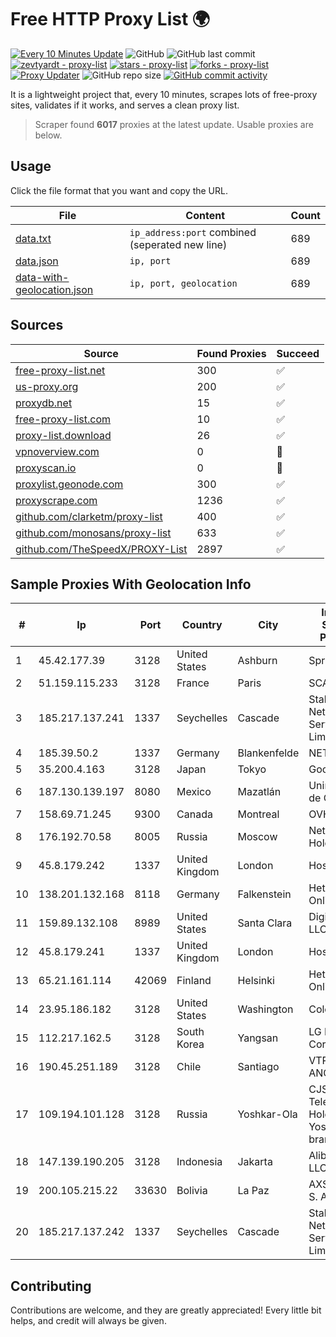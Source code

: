 
# Free HTTP Proxy List 🌍

[![Every 10 Minutes Update](https://github.com/mertguvencli/http-proxy-list/actions/workflows/main.yml/badge.svg?branch=main)](https://github.com/mertguvencli/http-proxy-list/actions/workflows/main.yml)
![GitHub](https://img.shields.io/github/license/mertguvencli/http-proxy-list)
![GitHub last commit](https://img.shields.io/github/last-commit/mertguvencli/http-proxy-list)
[![zevtyardt - proxy-list](https://img.shields.io/static/v1?label=zevtyardt&message=proxy-list&color=blue&logo=github)](https://github.com/zevtyardt/proxy-list "Go to GitHub repo")
[![stars - proxy-list](https://img.shields.io/github/stars/zevtyardt/proxy-list?style=social)](https://github.com/zevtyardt/proxy-list)
[![forks - proxy-list](https://img.shields.io/github/forks/zevtyardt/proxy-list?style=social)](https://github.com/zevtyardt/proxy-list)
[![Proxy Updater](https://github.com/zevtyardt/proxy-list/workflows/Proxy%20Updater/badge.svg)](https://github.com/zevtyardt/proxy-list/actions?query=workflow:"Proxy+Updater")
![GitHub repo size](https://img.shields.io/github/repo-size/zevtyardt/proxy-list)
[![GitHub commit activity](https://img.shields.io/github/commit-activity/m/zevtyardt/proxy-list?logo=commits)](https://github.com/zevtyardt/proxy-list/commits/main)

It is a lightweight project that, every 10 minutes, scrapes lots of free-proxy sites, validates if it works, and serves a clean proxy list.

> Scraper found **6017** proxies at the latest update. Usable proxies are below.

## Usage

Click the file format that you want and copy the URL.

|File|Content|Count|
|----|-------|-----|
|[data.txt](https://raw.githubusercontent.com/mertguvencli/http-proxy-list/main/proxy-list/data.txt)|`ip_address:port` combined (seperated new line)|689|
|[data.json](https://raw.githubusercontent.com/mertguvencli/http-proxy-list/main/proxy-list/data.json)|`ip, port`|689|
|[data-with-geolocation.json](https://raw.githubusercontent.com/mertguvencli/http-proxy-list/main/proxy-list/data-with-geolocation.json)|`ip, port, geolocation`|689|

## Sources

|Source|Found Proxies|Succeed|
|------|-------------|-------|
|[free-proxy-list.net](https://free-proxy-list.net)|300|✅|
|[us-proxy.org](https://www.us-proxy.org)|200|✅|
|[proxydb.net](http://proxydb.net)|15|✅|
|[free-proxy-list.com](https://free-proxy-list.com/?page=&port=&type%5B%5D=http&type%5B%5D=https&up_time=0&search=Search)|10|✅|
|[proxy-list.download](https://www.proxy-list.download/HTTP)|26|✅|
|[vpnoverview.com](https://vpnoverview.com/privacy/anonymous-browsing/free-proxy-servers)|0|🚫|
|[proxyscan.io](https://www.proxyscan.io)|0|🚫|
|[proxylist.geonode.com](https://proxylist.geonode.com/api/proxy-list?limit=300&page=1&sort_by=lastChecked&sort_type=desc&protocols=http,https)|300|✅|
|[proxyscrape.com](https://api.proxyscrape.com/v2/?request=displayproxies&protocol=http&timeout=10000&country=all&ssl=all&anonymity=all)|1236|✅|
|[github.com/clarketm/proxy-list](https://raw.githubusercontent.com/clarketm/proxy-list/master/proxy-list-raw.txt)|400|✅|
|[github.com/monosans/proxy-list](https://raw.githubusercontent.com/monosans/proxy-list/main/proxies/http.txt)|633|✅|
|[github.com/TheSpeedX/PROXY-List](https://raw.githubusercontent.com/TheSpeedX/PROXY-List/master/http.txt)|2897|✅|


## Sample Proxies With Geolocation Info

|#|Ip|Port|Country|City|Internet Service Provider|
|-|--|----|-------|----|-------------------------|
|1|45.42.177.39|3128|United States|Ashburn|Sprint|
|2|51.159.115.233|3128|France|Paris|SCALEWAY|
|3|185.217.137.241|1337|Seychelles|Cascade|Stallion Network Services Limited|
|4|185.39.50.2|1337|Germany|Blankenfelde|NETZNUTZ|
|5|35.200.4.163|3128|Japan|Tokyo|Google LLC|
|6|187.130.139.197|8080|Mexico|Mazatlán|Uninet S.A. de C.V.|
|7|158.69.71.245|9300|Canada|Montreal|OVH SAS|
|8|176.192.70.58|8005|Russia|Moscow|Net By Net Holding LLC|
|9|45.8.179.242|1337|United Kingdom|London|Hostland LLC|
|10|138.201.132.168|8118|Germany|Falkenstein|Hetzner Online GmbH|
|11|159.89.132.108|8989|United States|Santa Clara|DigitalOcean, LLC|
|12|45.8.179.241|1337|United Kingdom|London|Hostland LLC|
|13|65.21.161.114|42069|Finland|Helsinki|Hetzner Online GmbH|
|14|23.95.186.182|3128|United States|Washington|ColoCrossing|
|15|112.217.162.5|3128|South Korea|Yangsan|LG DACOM Corporation|
|16|190.45.251.189|3128|Chile|Santiago|VTR BANDA ANCHA S.A.|
|17|109.194.101.128|3128|Russia|Yoshkar-Ola|CJSC "ER-Telecom Holding" Yoshkar-Ola branch|
|18|147.139.190.205|3128|Indonesia|Jakarta|Alibaba.com LLC|
|19|200.105.215.22|33630|Bolivia|La Paz|AXS Bolivia S. A.|
|20|185.217.137.242|1337|Seychelles|Cascade|Stallion Network Services Limited|



## Contributing

Contributions are welcome, and they are greatly appreciated! Every
little bit helps, and credit will always be given.


